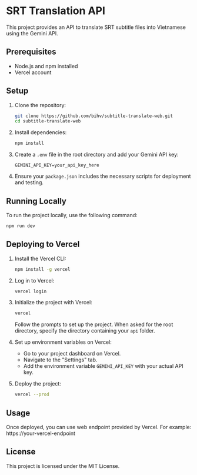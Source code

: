 # SRT Translation API

This project provides an API to translate SRT subtitle files into Vietnamese using the Gemini API.

## Prerequisites

- Node.js and npm installed
- Vercel account

## Setup

1. Clone the repository:

   ```sh
   git clone https://github.com/bihv/subtitle-translate-web.git
   cd subtitle-translate-web
   ```

2. Install dependencies:

   ```sh
   npm install
   ```

3. Create a `.env` file in the root directory and add your Gemini API key:

   ```
   GEMINI_API_KEY=your_api_key_here
   ```

4. Ensure your `package.json` includes the necessary scripts for deployment and testing.

## Running Locally

To run the project locally, use the following command:

```sh
npm run dev
```

## Deploying to Vercel

1. Install the Vercel CLI:

   ```sh
   npm install -g vercel
   ```

2. Log in to Vercel:

   ```sh
   vercel login
   ```

3. Initialize the project with Vercel:

   ```sh
   vercel
   ```

   Follow the prompts to set up the project. When asked for the root directory, specify the directory containing your `api` folder.

4. Set up environment variables on Vercel:

   - Go to your project dashboard on Vercel.
   - Navigate to the "Settings" tab.
   - Add the environment variable `GEMINI_API_KEY` with your actual API key.

5. Deploy the project:

   ```sh
   vercel --prod
   ```

## Usage

Once deployed, you can use web endpoint provided by Vercel. For example: https://your-vercel-endpoint


## License

This project is licensed under the MIT License.

